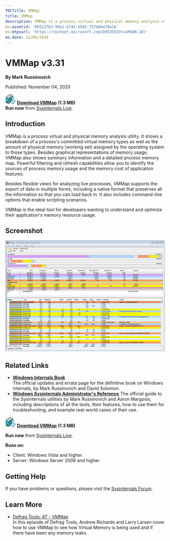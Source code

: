 ```yaml
--- 
TOCTitle: VMMap
title: VMMap
description: VMMap is a process virtual and physical memory analysis utility.
ms:assetid: '0b5217b3-99e1-4742-b502-7574bb478a16'
ms:mtpsurl: 'https://technet.microsoft.com/Dd535533(v=MSDN.10)'
ms.date: 11/04/2020
---
```


# VMMap v3.31

**By Mark Russinovich**

Published: November 04, 2020

[![Download](media/shared/Download_sm.png)](https://download.sysinternals.com/files/VMMap.zip) [**Download VMMap**](https://download.sysinternals.com/files/VMMap.zip)  **(1.3 MB)**  
**Run now** from [Sysinternals Live](https://live.sysinternals.com/vmmap.exe).

## Introduction

VMMap is a process virtual and physical memory analysis utility. It
shows a breakdown of a process's committed virtual memory types as well
as the amount of physical memory (working set) assigned by the operating
system to those types. Besides graphical representations of memory
usage, VMMap also shows summary information and a detailed process
memory map. Powerful filtering and refresh capabilities allow you to
identify the sources of process memory usage and the memory cost of
application features.

Besides flexible views for analyzing live processes, VMMap supports the
export of data in multiple forms, including a native format that
preserves all the information so that you can load back in. It also
includes command-line options that enable scripting scenarios.

VMMap is the ideal tool for developers wanting to understand and
optimize their application's memory resource usage.

## Screenshot

![Screenshot of VMMap showing Explorer.EXE memory analysis](media/vmmap/vmmap.jpg)

## Related Links

- [**Windows Internals Book**](~/resources/windows-internals.md)  
    The official updates and errata page for the definitive book on
    Windows internals, by Mark Russinovich and David Solomon.
- [**Windows Sysinternals Administrator's Reference**](~/resources/troubleshooting-book.md)
    The official guide to the Sysinternals utilities by Mark Russinovich and
    Aaron Margosis, including descriptions of all the tools, their
    features, how to use them for troubleshooting, and example
    real-world cases of their use.

[![Download](media/shared/Download_sm.png)](https://download.sysinternals.com/files/VMMap.zip) [**Download VMMap**](https://download.sysinternals.com/files/VMMap.zip)  **(1.3 MB)**

**Run now** from [Sysinternals Live](https://live.sysinternals.com/vmmap.exe).

**Runs on:**

- Client: Windows Vista and higher.
- Server: Windows Server 2008 and higher.

## Getting Help

If you have problems or questions, please visit the [Sysinternals
Forum](https://forum.sysinternals.com).  

## Learn More

- [Defrag Tools: \#7 -
    VMMap](https://channel9.msdn.com/shows/defrag-tools/defrag-tools-7-vmmap)  
    In this episode of Defrag Tools, Andrew Richards and Larry Larsen
    cover how to use VMMap to see how Virtual Memory is being used and
    if there have been any memory leaks.
